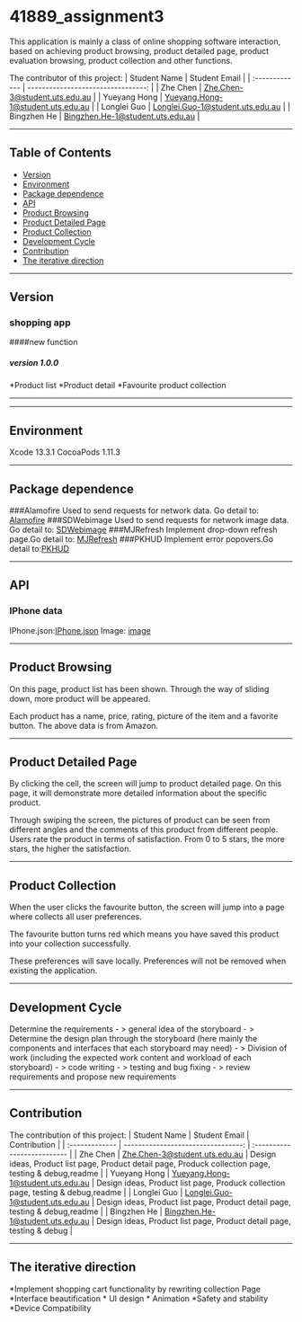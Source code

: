 # 41889_assignment3

This application is mainly a class of online shopping software interaction, based on achieving product browsing, product detailed page, product evaluation browsing, product collection and other functions.

The contributor of this project:
| Student Name    |  Student Email                      |
| :-------------  |  ---------------------------------: | 
| Zhe Chen        |  Zhe.Chen-3@student.uts.edu.au      |
| Yueyang Hong    |  Yueyang.Hong-1@student.uts.edu.au  |
| Longlei Guo     |  Longlei.Guo-1@student.uts.edu.au   | 
| Bingzhen He     |  Bingzhen.He-1@student.uts.edu.au   |

-----

## Table of Contents
* [Version](#Version)
* [Environment](#Environment)
* [Package dependence](#Package-dependence)
* [API](#API)
* [Product Browsing](#Product-Browsing)
* [Product Detailed Page](#Product-Detailed-Page)
* [Product Collection](#Product-Collection)
* [Development Cycle](#Development-Cycle)
* [Contribution](#Contribution)
* [The iterative direction](#The-iterative-direction)

-----

## Version
### shopping app
####new function
##### version 1.0.0
*Product list
*Product detail
*Favourite product collection

-----
-----
## Environment
Xcode 13.3.1
CocoaPods 1.11.3

-----
## Package dependence
###Alamofire
Used to send requests for network data. Go detail to: [Alamofire](https://github.com/Alamofire/Alamofire)
###SDWebimage
Used to send requests for network image data. Go detail to: [SDWebimage](https://github.com/SDWebImage/SDWebImage)
###MJRefresh
Implement drop-down refresh page.Go detail to: [MJRefresh](https://github.com/CoderMJLee/MJRefresh)
###PKHUD
Implement error popovers.Go detail to:[PKHUD](https://github.com/pkluz/PKHUD)

-----
## API
### IPhone data
IPhone.json:[IPhone.json](https://github.com/ZheChenJay/API-product/blob/main/API/Shopping/iPhone_1.json)
Image: [image](https://github.com/ZheChenJay/API-product/tree/main/API/Shopping/Image)

-----
## Product Browsing
On this page, product list has been shown. Through the way of sliding down, more product will be appeared.

Each product has a name, price, rating, picture of the item and a favorite button. The above data is from Amazon.

-----
## Product Detailed Page
By clicking the cell, the screen will jump to product detailed page. On this page, it will demonstrate more detailed information about the specific product.

Through swiping the screen, the pictures of product can be seen from different angles and the comments of this product from different people. Users rate the product in terms of satisfaction. From 0 to 5 stars, the more stars, the higher the satisfaction.

-----
## Product Collection
When the user clicks the favourite button, the screen will jump into a page where collects all user preferences.

The favourite button turns red which means you have saved this product into your collection successfully.

These preferences will save locally. Preferences will not be removed when existing the application.

-----
## Development Cycle
Determine the requirements - > general idea of the storyboard - > Determine the design plan through the storyboard (here mainly the components and interfaces that each storyboard may need) - > Division of work (including the expected work content and workload of each storyboard) - > code writing - > testing and bug fixing - > review requirements and propose new requirements

-----
## Contribution
The contribution of this project:
| Student Name    |  Student Email                      |   Contribution                |
| :-------------  |  ---------------------------------: |   :-------------------------- |
| Zhe Chen        |  Zhe.Chen-3@student.uts.edu.au      | 	Design ideas, Product list page, Product detail page, Produck collection page, testing & debug,readme	        |
| Yueyang Hong    |  Yueyang.Hong-1@student.uts.edu.au  | 	Design ideas, Product list page, Produck collection page, testing & debug,readme	        |
| Longlei Guo     |  Longlei.Guo-1@student.uts.edu.au   | 	Design ideas, Product list page, Product detail page, testing & debug,readme	        |
| Bingzhen He     |  Bingzhen.He-1@student.uts.edu.au   | 	Design ideas, Product list page, Product detail page, testing & debug	        |

-----
## The iterative direction
*Implement shopping cart functionality by rewriting collection Page
*Interface beautification
	* UI design
	* Animation
*Safety and stability
*Device Compatibility
